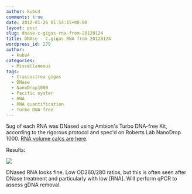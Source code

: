 ```yaml
---
author: kubu4
comments: true
date: 2012-01-26 01:54:15+00:00
layout: post
slug: dnase-c-gigas-rna-from-20120124
title: DNAse - C.gigas RNA from 20120124
wordpress_id: 279
author:
  - kubu4
categories:
  - Miscellaneous
tags:
  - Crassostrea gigas
  - DNase
  - NanoDrop1000
  - Pacific oyster
  - RNA
  - RNA quantification
  - Turbo DNA-free
---
```


5ug of each RNA was DNased using Ambion's Turbo DNA-free Kit, according to the rigorous protocol and spec'd on Roberts Lab NanoDrop 1000. [RNA volume calcs are here](https://docs.google.com/spreadsheet/ccc?key=0AmS_90rPaQMzdEJBaExkeTVQb1BoWFkyaHNLQnN0T0E#gid=0).

Results:

![](http://eagle.fish.washington.edu/Arabidopsis//RNA%20Spec%20Readings/20120125%20-%20DNased%20RNA%20ODs-01.JPG)

DNased RNA looks fine. Low OD260/280 ratios, but this is often seen after DNase treatment and particularly with low [RNA]. Will perform qPCR to assess gDNA removal.
